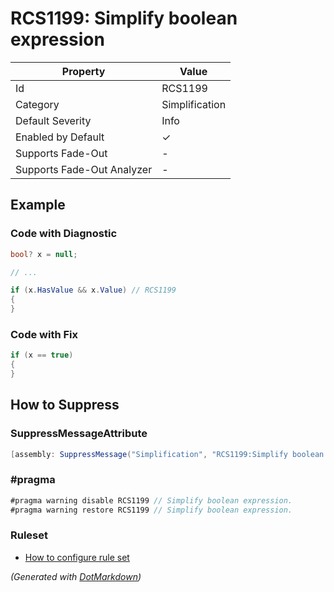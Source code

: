 # RCS1199: Simplify boolean expression

| Property                    | Value          |
| --------------------------- | -------------- |
| Id                          | RCS1199        |
| Category                    | Simplification |
| Default Severity            | Info           |
| Enabled by Default          | &#x2713;       |
| Supports Fade\-Out          | \-             |
| Supports Fade\-Out Analyzer | \-             |

## Example

### Code with Diagnostic

```csharp
bool? x = null;

// ...

if (x.HasValue && x.Value) // RCS1199
{
}
```

### Code with Fix

```csharp
if (x == true)
{
}
```

## How to Suppress

### SuppressMessageAttribute

```csharp
[assembly: SuppressMessage("Simplification", "RCS1199:Simplify boolean expression.", Justification = "<Pending>")]
```

### \#pragma

```csharp
#pragma warning disable RCS1199 // Simplify boolean expression.
#pragma warning restore RCS1199 // Simplify boolean expression.
```

### Ruleset

* [How to configure rule set](../HowToConfigureAnalyzers.md)

*\(Generated with [DotMarkdown](http://github.com/JosefPihrt/DotMarkdown)\)*